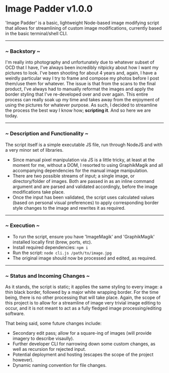 # Image Padder v1.0.0
'Image Padder' is a basic, lightweight Node-based image modifying script that allows for streamlining of 
custom image modifications, currently based in the basic terminal/shell CLI.
 
---

### ~ Backstory ~
I'm really into photography and unfortunately due to whatever subset of OCD that I have, I've always been
incredibly nitpicky about how I want my pictures to look. I've been shooting for about 4 years and, again,
I have a weirdly particular way I try to frame and compose my photos before I post them/use them for
whatever. The issue is that from the scans to the final product, I've always had to manually reformat 
the images and apply the border styling that I've re-developed over and over again. This entire process
can really soak up my time and takes away from the enjoyment of using the pictures for whatever purpose. 
As such, I decided to streamline the process the best way I know how; **scripting it**. And so here 
we are today. 

---

### ~ Description and Functionality ~
The script itself is a simple executable JS file, run through NodeJS and with a very minor set of 
libraries. 
*   Since manual pixel manipulation via JS is a little tricky, at least at the moment for me, 
    without a DOM, I resorted to using GraphikMagik and all accompanying dependencies for the 
    manual image manipulation. 
*   There are two possible streams of input; a single image, or directory/folder of images. Both are 
    passed in as an inline command argument and are parsed and validated accordingly, before the
    image modifications take place. 
*   Once the input has been validated, the script uses calculated values (based on personal visual 
    preferences) to apply corresponding border style changes to the image and rewrites it as required. 

---

### ~ Execution ~
*   To run the script, ensure you have 'ImageMagik' and 'GraphikMagik' installed locally first (brew, ports, etc).
*   Install required dependencies: `npm i`
*   Run the script: `node cli.js /path/to/image.jpg`
*   The original image should now be processed and edited, as required. 

---

### ~ Status and Incoming Changes ~ 
As it stands, the script is static; it applies the same styling to every image: a thin black border, 
followed by a major white wrapping border. For the time being, there is no other processing that will
take place. Again, the scope of this project is to allow for a streamline of image very trivial image 
editing to occur, and it is not meant to act as a fully fledged image processing/editing software. 

That being said, some future changes include:
*   Secondary edit pass; allow for a square-ing of images (will provide imagery to describe visaully).
*   Further developer CLI for narrowing down some custom changes, as well as recursion for rejected input.
*   Potential deployment and hosting (escapes the scope of the project however).
*   Dynamic naming convention for file changes. 


